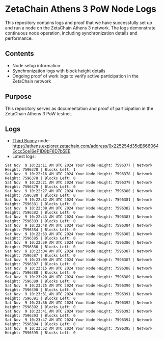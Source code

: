 # ZetaChain Athens 3 PoW Node Logs
This repository contains logs and proof that we have successfully set up and run a node on the ZetaChain Athens 3 network. The logs demonstrate continuous node operation, including synchronization details and performance.

## Contents
- Node setup information
- Synchronization logs with block height details
- Ongoing proof of work logs to verify active participation in the ZetaChain network

## Purpose
This repository serves as documentation and proof of participation in the ZetaChain Athens 3 PoW testnet.

## Logs

- [Third Bunny](https://thirdbunny.xyz/) node: https://athens.explorer.zetachain.com/address/0x225254d35dE666064Eccc5ce16eF1D8bF8D7b5EE
- Latest logs:
```
Sat Nov  9 10:22:11 AM UTC 2024 Your Node Height: 7596377 | Network Height: 7596378 | Blocks Left: 1
Sat Nov  9 10:22:16 AM UTC 2024 Your Node Height: 7596378 | Network Height: 7596378 | Blocks Left: 0
Sat Nov  9 10:22:21 AM UTC 2024 Your Node Height: 7596379 | Network Height: 7596379 | Blocks Left: 0
Sat Nov  9 10:22:27 AM UTC 2024 Your Node Height: 7596380 | Network Height: 7596380 | Blocks Left: 0
Sat Nov  9 10:22:32 AM UTC 2024 Your Node Height: 7596381 | Network Height: 7596381 | Blocks Left: 0
Sat Nov  9 10:22:38 AM UTC 2024 Your Node Height: 7596382 | Network Height: 7596382 | Blocks Left: 0
Sat Nov  9 10:22:43 AM UTC 2024 Your Node Height: 7596383 | Network Height: 7596383 | Blocks Left: 0
Sat Nov  9 10:22:48 AM UTC 2024 Your Node Height: 7596384 | Network Height: 7596384 | Blocks Left: 0
Sat Nov  9 10:22:53 AM UTC 2024 Your Node Height: 7596385 | Network Height: 7596385 | Blocks Left: 0
Sat Nov  9 10:22:59 AM UTC 2024 Your Node Height: 7596386 | Network Height: 7596386 | Blocks Left: 0
Sat Nov  9 10:23:04 AM UTC 2024 Your Node Height: 7596387 | Network Height: 7596387 | Blocks Left: 0
Sat Nov  9 10:23:09 AM UTC 2024 Your Node Height: 7596387 | Network Height: 7596387 | Blocks Left: 0
Sat Nov  9 10:23:15 AM UTC 2024 Your Node Height: 7596388 | Network Height: 7596388 | Blocks Left: 0
Sat Nov  9 10:23:20 AM UTC 2024 Your Node Height: 7596389 | Network Height: 7596389 | Blocks Left: 0
Sat Nov  9 10:23:25 AM UTC 2024 Your Node Height: 7596390 | Network Height: 7596390 | Blocks Left: 0
Sat Nov  9 10:23:31 AM UTC 2024 Your Node Height: 7596391 | Network Height: 7596391 | Blocks Left: 0
Sat Nov  9 10:23:36 AM UTC 2024 Your Node Height: 7596392 | Network Height: 7596392 | Blocks Left: 0
Sat Nov  9 10:23:41 AM UTC 2024 Your Node Height: 7596393 | Network Height: 7596393 | Blocks Left: 0
Sat Nov  9 10:23:47 AM UTC 2024 Your Node Height: 7596394 | Network Height: 7596394 | Blocks Left: 0
Sat Nov  9 10:23:52 AM UTC 2024 Your Node Height: 7596395 | Network Height: 7596395 | Blocks Left: 0
```
